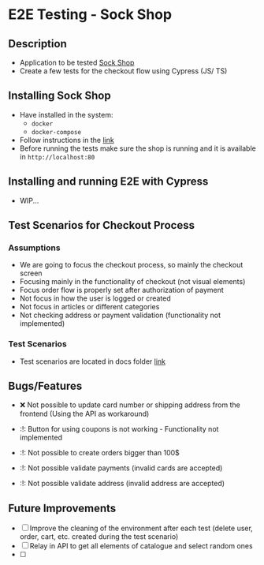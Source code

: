 # E2E Testing - Sock Shop

## Description

- Application to be tested [Sock Shop](https://microservices-demo.github.io/)
- Create a few tests for the checkout flow using Cypress (JS/ TS)

## Installing Sock Shop

- Have installed in the system:
  - `docker`
  - `docker-compose`
- Follow instructions in the [link](https://microservices-demo.github.io/docs/quickstart.html)
- Before running the tests make sure the shop is running and it is available in `http://localhost:80`

## Installing and running E2E with Cypress

- WIP...

## Test Scenarios for Checkout Process

### Assumptions

- We are going to focus the checkout process, so mainly the checkout screen
- Focusing mainly in the functionality of checkout (not visual elements)
- Focus order flow is properly set after authorization of payment
- Not focus in how the user is logged or created
- Not focus in articles or different categories
- Not checking address or payment validation (functionality not implemented)

### Test Scenarios

- Test scenarios are located in docs folder [link](docs/testPlan_checkout.md)

## Bugs/Features

- :x: Not possible to update card number or shipping address from the frontend (Using the API as workaround)

- :!: Button for using coupons is not working - Functionality not implemented
- :!: Not possible to create orders bigger than 100\$
- :!: Not possible validate payments (invalid cards are accepted)
- :!: Not possible validate address (invalid address are accepted)

## Future Improvements

- [ ] Improve the cleaning of the environment after each test (delete user, order, cart, etc. created during the test scenario)
- [ ] Relay in API to get all elements of catalogue and select random ones
- [ ]
